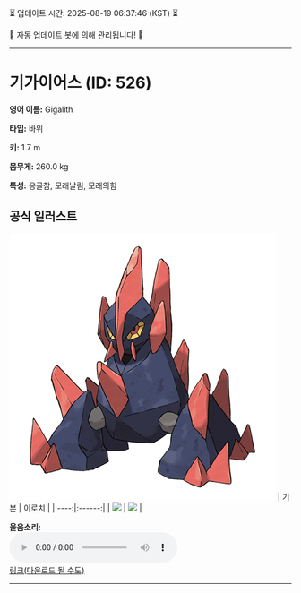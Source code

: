 
⏳ 업데이트 시간: 2025-08-19 06:37:46 (KST) ⏳

🤖 자동 업데이트 봇에 의해 관리됩니다! 🤖

---

# 기가이어스 (ID: 526)
**영어 이름:** Gigalith

**타입:** 바위

**키:** 1.7 m

**몸무게:** 260.0 kg

**특성:** 옹골참, 모래날림, 모래의힘

## 공식 일러스트
![](https://raw.githubusercontent.com/PokeAPI/sprites/master/sprites/pokemon/other/official-artwork/526.png)
| 기본 | 이로치 |
|:----:|:------:|
| <img src="http://play.pokemonshowdown.com/sprites/ani/gigalith.gif" width="200"> | <img src="http://play.pokemonshowdown.com/sprites/ani-shiny/gigalith.gif" width="200"> |

**울음소리:**<br><audio controls src="https://raw.githubusercontent.com/PokeAPI/cries/main/cries/pokemon/latest/526.ogg"></audio><br> [링크(다운로드 될 수도)](https://raw.githubusercontent.com/PokeAPI/cries/main/cries/pokemon/latest/526.ogg)


---
